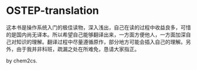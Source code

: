 # OSTEP-translation

这本书是操作系统入门的极佳读物，深入浅出，自己在读的过程中收益良多，可惜的是国内尚无译本。所以希望自己能够翻译出来，一方面方便他人，一方面加深自己对知识的理解。翻译过程中尽量遵循原作，部分地方可能会插入自己的理解。另外，由于我并非科班，疏漏之处在所难免，恳请大家指正。

by chem2cs.

